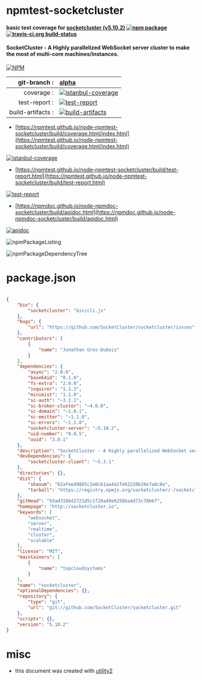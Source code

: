 # npmtest-socketcluster

#### basic test coverage for  [socketcluster (v5.10.2)](http://socketcluster.io)  [![npm package](https://img.shields.io/npm/v/npmtest-socketcluster.svg?style=flat-square)](https://www.npmjs.org/package/npmtest-socketcluster) [![travis-ci.org build-status](https://api.travis-ci.org/npmtest/node-npmtest-socketcluster.svg)](https://travis-ci.org/npmtest/node-npmtest-socketcluster)

#### SocketCluster - A Highly parallelized WebSocket server cluster to make the most of multi-core machines/instances.

[![NPM](https://nodei.co/npm/socketcluster.png?downloads=true&downloadRank=true&stars=true)](https://www.npmjs.com/package/socketcluster)

| git-branch : | [alpha](https://github.com/npmtest/node-npmtest-socketcluster/tree/alpha)|
|--:|:--|
| coverage : | [![istanbul-coverage](https://npmtest.github.io/node-npmtest-socketcluster/build/coverage.badge.svg)](https://npmtest.github.io/node-npmtest-socketcluster/build/coverage.html/index.html)|
| test-report : | [![test-report](https://npmtest.github.io/node-npmtest-socketcluster/build/test-report.badge.svg)](https://npmtest.github.io/node-npmtest-socketcluster/build/test-report.html)|
| build-artifacts : | [![build-artifacts](https://npmtest.github.io/node-npmtest-socketcluster/glyphicons_144_folder_open.png)](https://github.com/npmtest/node-npmtest-socketcluster/tree/gh-pages/build)|

- [https://npmtest.github.io/node-npmtest-socketcluster/build/coverage.html/index.html](https://npmtest.github.io/node-npmtest-socketcluster/build/coverage.html/index.html)

[![istanbul-coverage](https://npmtest.github.io/node-npmtest-socketcluster/build/screenCapture.buildCi.browser.%252Ftmp%252Fbuild%252Fcoverage.lib.html.png)](https://npmtest.github.io/node-npmtest-socketcluster/build/coverage.html/index.html)

- [https://npmtest.github.io/node-npmtest-socketcluster/build/test-report.html](https://npmtest.github.io/node-npmtest-socketcluster/build/test-report.html)

[![test-report](https://npmtest.github.io/node-npmtest-socketcluster/build/screenCapture.buildCi.browser.%252Ftmp%252Fbuild%252Ftest-report.html.png)](https://npmtest.github.io/node-npmtest-socketcluster/build/test-report.html)

- [https://npmdoc.github.io/node-npmdoc-socketcluster/build/apidoc.html](https://npmdoc.github.io/node-npmdoc-socketcluster/build/apidoc.html)

[![apidoc](https://npmdoc.github.io/node-npmdoc-socketcluster/build/screenCapture.buildCi.browser.%252Ftmp%252Fbuild%252Fapidoc.html.png)](https://npmdoc.github.io/node-npmdoc-socketcluster/build/apidoc.html)

![npmPackageListing](https://npmtest.github.io/node-npmtest-socketcluster/build/screenCapture.npmPackageListing.svg)

![npmPackageDependencyTree](https://npmtest.github.io/node-npmtest-socketcluster/build/screenCapture.npmPackageDependencyTree.svg)



# package.json

```json

{
    "bin": {
        "socketcluster": "bin/cli.js"
    },
    "bugs": {
        "url": "https://github.com/SocketCluster/socketcluster/issues"
    },
    "contributors": [
        {
            "name": "Jonathan Gros-Dubois"
        }
    ],
    "dependencies": {
        "async": "2.0.0",
        "base64id": "0.1.0",
        "fs-extra": "2.0.0",
        "inquirer": "1.1.3",
        "minimist": "1.1.0",
        "sc-auth": "~3.2.1",
        "sc-broker-cluster": "~4.0.0",
        "sc-domain": "~1.0.1",
        "sc-emitter": "~1.1.0",
        "sc-errors": "~1.1.0",
        "socketcluster-server": "~5.10.2",
        "uid-number": "0.0.5",
        "uuid": "3.0.1"
    },
    "description": "SocketCluster - A Highly parallelized WebSocket server cluster to make the most of multi-core machines/instances.",
    "devDependencies": {
        "socketcluster-client": "~5.3.1"
    },
    "directories": {},
    "dist": {
        "shasum": "62afeed9865c2e0cb1aa4a2fe62220b20e7a8c8e",
        "tarball": "https://registry.npmjs.org/socketcluster/-/socketcluster-5.10.2.tgz"
    },
    "gitHead": "93ad318bd2721d5c1f20a49e6258ba4d73c78b67",
    "homepage": "http://socketcluster.io",
    "keywords": [
        "websocket",
        "server",
        "realtime",
        "cluster",
        "scalable"
    ],
    "license": "MIT",
    "maintainers": [
        {
            "name": "topcloudsystems"
        }
    ],
    "name": "socketcluster",
    "optionalDependencies": {},
    "repository": {
        "type": "git",
        "url": "git://github.com/SocketCluster/socketcluster.git"
    },
    "scripts": {},
    "version": "5.10.2"
}
```



# misc
- this document was created with [utility2](https://github.com/kaizhu256/node-utility2)
